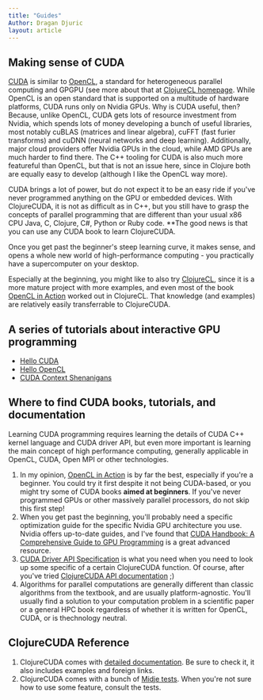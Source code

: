 ```yaml
---
title: "Guides"
Author: Dragan Djuric
layout: article
---
```


## Making sense of CUDA

[CUDA](https://www.nvidia.com/object/cuda_home_new.html) is similar to [OpenCL](https://www.khronos.org/opencl/), a standard for heterogeneous parallel computing and GPGPU (see more about that at [ClojureCL homepage](https://clojurecl.uncomplicate.org). While OpenCL is an open standard that is supported on
a multitude of hardware platforms, CUDA runs only on Nvidia GPUs. Why is CUDA useful, then? Because, unlike OpenCL, CUDA gets lots of resource investment from Nvidia, which spends lots of money developing a bunch of useful libraries, most notably cuBLAS (matrices and linear algebra), cuFFT (fast furier transforms) and cuDNN (neural networks and deep learning). Additionally, major cloud providers offer Nvidia GPUs in the cloud, while AMD GPUs are much harder to find there. The C++ tooling for CUDA is also much more featureful than OpenCL, but that is not an issue here, since in Clojure both are equally easy to develop (although I like the OpenCL way more).

CUDA brings a lot of power, but do not expect it to be an easy ride if you've never programmed anything on the GPU or embedded devices. With ClojureCUDA, it is not as difficult as in C++, but you still have to grasp the concepts of parallel programming that are different than your usual x86 CPU Java, C, Clojure, C#, Python or Ruby code. **The good news is that you can use any CUDA book to learn ClojureCUDA.

Once you get past the beginner's steep learning curve, it makes sense, and opens a whole new world of high-performance
computing - you practically have a supercomputer on your desktop.

Especially at the beginning, you might like to also try [ClojureCL](https://clojurecl.uncomplicate.org), since it is a more mature project with more examples, and even most of the book [OpenCL in Action](https://www.amazon.com/OpenCL-Action-Accelerate-Graphics-Computations/dp/1617290173) worked out in ClojureCL. That knowledge (and examples) are relatively easily transferrable to ClojureCUDA.

## A series of tutorials about interactive GPU programming

* [Hello CUDA](https://dragan.rocks/articles/18/Interactive-GPU-Programming-1-Hello-CUDA)
* [Hello OpenCL](https://dragan.rocks/articles/18/Interactive-GPU-Programming-2-Hello-OpenCL)
* [CUDA Context Shenanigans](https://dragan.rocks/articles/18/Interactive-GPU-Programming-3-CUDA-Context)

## Where to find CUDA books, tutorials, and documentation

Learning CUDA programming requires learning the details of CUDA C++ kernel language and CUDA driver API, but even more important is learning the main concept of high performance computing, generally applicable in OpenCL, CUDA, Open MPI
or other technologies.

1. In my opinion, [OpenCL in Action](https://www.amazon.com/OpenCL-Action-Accelerate-Graphics-Computations/dp/1617290173) is by far the best, especially if you're a beginner. You could try it first despite it not being CUDA-based, or you might try some of CUDA books **aimed at beginners**. If you've never programmed GPUs or other massively parallel processors, do not skip this first step!
2. When you get past the beginning, you'll probably need a specific optimization guide for the specific Nvidia GPU architecture you use. Nvidia offers up-to-date guides, and I've found that [CUDA Handbook: A Comprehensive Guide to GPU Programming](https://www.amazon.com/CUDA-Handbook-Comprehensive-Guide-Programming/dp/0321809467) is a great advanced resource.
3. [CUDA Driver API Specification](https://docs.nvidia.com/cuda/cuda-driver-api/index.html) is what you need when you need to look up some specific of a certain ClojureCUDA function. Of course, after you've tried [ClojureCUDA API documentation](/codox) ;)
4. Algorithms for parallel computations are generally different than classic algorithms from the textbook, and are
usually platform-agnostic. You'll usually find a solution to your computation problem in a scientific paper or a general HPC book regardless of whether it is written for OpenCL, CUDA, or is thechnology neutral.

## ClojureCUDA Reference

1. ClojureCUDA comes with [detailed documentation](/codox). Be sure to check it, it also includes examples and foreign links.
2. ClojureCUDA comes with a bunch of [Midje tests](https://github.com/uncomplicate/clojurecuda/tree/master/test/clojure/uncomplicate/clojurecuda/). When you're not sure how to use some feature, consult the tests.
